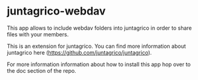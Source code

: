 # juntagrico-webdav

This app allows to include webdav folders into juntagrico in order to share files with your members.

This is an extension for juntagrico. You can find more information about juntagrico here
(https://github.com/juntagrico/juntagrico).

For more information information about how to install this app hop over to the doc section of the repo.